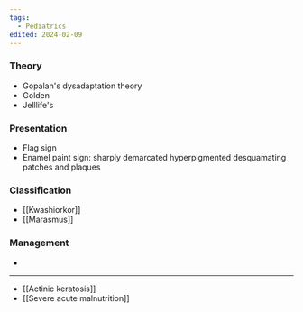 ```yaml
---
tags:
  - Pediatrics
edited: 2024-02-09
---
```

### Theory
- Gopalan's dysadaptation theory
- Golden 
- Jelllife's 

### Presentation
- Flag sign
- Enamel paint sign: sharply demarcated hyperpigmented desquamating patches and plaques
### Classification
- [[Kwashiorkor]]  
- [[Marasmus]] 
### Management
- 
---
- [[Actinic keratosis]]
- [[Severe acute malnutrition]] 